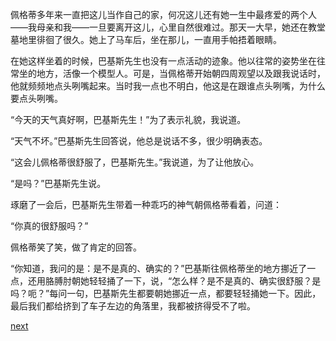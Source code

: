 
佩格蒂多年来一直把这儿当作自己的家，何况这儿还有她一生中最疼爱的两个人——我母亲和我——一旦要离开这儿，心里自然很难过。那天一大早，她还在教堂墓地里徘徊了很久。她上了马车后，坐在那儿，一直用手帕捂着眼睛。

在她这样坐着的时候，巴基斯先生也没有一点活动的迹象。他以往常的姿势坐在往常坐的地方，活像一个模型人。可是，当佩格蒂开始朝四周观望以及跟我说话时，他就频频地点头咧嘴起来。当时我一点也不明白，他这是在跟谁点头咧嘴，为什么要点头咧嘴。

“今天的天气真好啊，巴基斯先生！”为了表示礼貌，我说道。

“天气不坏。”巴基斯先生回答说，他总是说话不多，很少明确表态。

“这会儿佩格蒂很舒服了，巴基斯先生。”我说道，为了让他放心。

“是吗？”巴基斯先生说。

琢磨了一会后，巴基斯先生带着一种乖巧的神气朝佩格蒂看着，问道：

“你真的很舒服吗？”

佩格蒂笑了笑，做了肯定的回答。

“你知道，我问的是：是不是真的、确实的？”巴基斯往佩格蒂坐的地方挪近了一点，还用胳膊肘朝她轻轻捅了一下，说，“怎么样？是不是真的、确实很舒服？是吗？呃？”每问一句，巴基斯先生都要朝她挪近一点，都要轻轻捅她一下。因此，最后我们都给挤到了车子左边的角落里，我都被挤得受不了啦。

[next](page137.md)